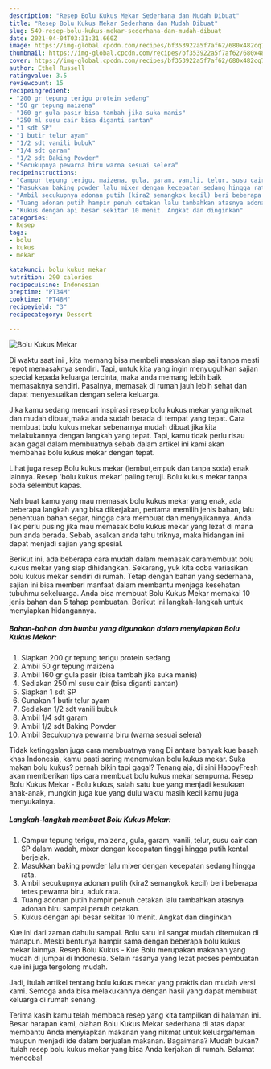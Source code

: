 ```yaml
---
description: "Resep Bolu Kukus Mekar Sederhana dan Mudah Dibuat"
title: "Resep Bolu Kukus Mekar Sederhana dan Mudah Dibuat"
slug: 549-resep-bolu-kukus-mekar-sederhana-dan-mudah-dibuat
date: 2021-04-04T03:31:31.660Z
image: https://img-global.cpcdn.com/recipes/bf353922a5f7af62/680x482cq70/bolu-kukus-mekar-foto-resep-utama.jpg
thumbnail: https://img-global.cpcdn.com/recipes/bf353922a5f7af62/680x482cq70/bolu-kukus-mekar-foto-resep-utama.jpg
cover: https://img-global.cpcdn.com/recipes/bf353922a5f7af62/680x482cq70/bolu-kukus-mekar-foto-resep-utama.jpg
author: Ethel Russell
ratingvalue: 3.5
reviewcount: 15
recipeingredient:
- "200 gr tepung terigu protein sedang"
- "50 gr tepung maizena"
- "160 gr gula pasir bisa tambah jika suka manis"
- "250 ml susu cair bisa diganti santan"
- "1 sdt SP"
- "1 butir telur ayam"
- "1/2 sdt vanili bubuk"
- "1/4 sdt garam"
- "1/2 sdt Baking Powder"
- "Secukupnya pewarna biru warna sesuai selera"
recipeinstructions:
- "Campur tepung terigu, maizena, gula, garam, vanili, telur, susu cair dan SP dalam wadah, mixer dengan kecepatan tinggi hingga putih kental berjejak."
- "Masukkan baking powder lalu mixer dengan kecepatan sedang hingga rata."
- "Ambil secukupnya adonan putih (kira2 semangkok kecil) beri beberapa tetes pewarna biru, aduk rata."
- "Tuang adonan putih hampir penuh cetakan lalu tambahkan atasnya adonan biru sampai penuh cetakan."
- "Kukus dengan api besar sekitar 10 menit. Angkat dan dinginkan"
categories:
- Resep
tags:
- bolu
- kukus
- mekar

katakunci: bolu kukus mekar 
nutrition: 290 calories
recipecuisine: Indonesian
preptime: "PT34M"
cooktime: "PT48M"
recipeyield: "3"
recipecategory: Dessert

---
```



![Bolu Kukus Mekar](https://img-global.cpcdn.com/recipes/bf353922a5f7af62/680x482cq70/bolu-kukus-mekar-foto-resep-utama.jpg)

Di waktu  saat ini , kita memang bisa membeli masakan siap saji tanpa mesti repot memasaknya sendiri. Tapi, untuk kita yang ingin menyuguhkan sajian special kepada keluarga tercinta, maka anda memang lebih baik memasaknya sendiri. Pasalnya, memasak di rumah jauh lebih sehat dan dapat menyesuaikan dengan selera keluarga.

Jika kamu sedang mencari inspirasi resep bolu kukus mekar yang nikmat dan mudah dibuat,maka anda sudah berada di tempat yang tepat. Cara membuat bolu kukus mekar  sebenarnya mudah dibuat jika kita melakukannya dengan langkah yang tepat. Tapi, kamu tidak perlu risau akan gagal dalam membuatnya 
sebab dalam artikel ini kami akan membahas bolu kukus mekar dengan tepat.  

Lihat juga resep Bolu kukus mekar (lembut,empuk dan tanpa soda) enak lainnya. Resep &#39;bolu kukus mekar&#39; paling teruji. Bolu kukus mekar tanpa soda selembut kapas.

Nah buat kamu yang mau memasak bolu kukus mekar yang enak, ada beberapa langkah yang bisa dikerjakan, pertama memilih jenis bahan, lalu penentuan bahan segar, hingga cara membuat dan menyajikannya. Anda Tak perlu pusing jika mau memasak bolu kukus mekar yang lezat di mana pun anda berada. Sebab, asalkan anda  tahu triknya, maka hidangan ini dapat menjadi sajian yang spesial.

Berikut ini, ada beberapa cara mudah dalam memasak caramembuat bolu kukus mekar yang siap dihidangkan. Sekarang, yuk kita coba variasikan bolu kukus mekar sendiri di rumah. Tetap dengan bahan yang sederhana, sajian ini bisa memberi manfaat dalam membantu menjaga kesehatan tubuhmu sekeluarga. Anda bisa membuat Bolu Kukus Mekar memakai 10 jenis bahan dan 5 tahap pembuatan. Berikut ini langkah-langkah untuk menyiapkan hidangannya.

<!--inarticleads1-->

##### Bahan-bahan dan bumbu yang digunakan dalam menyiapkan Bolu Kukus Mekar:

1. Siapkan 200 gr tepung terigu protein sedang
1. Ambil 50 gr tepung maizena
1. Ambil 160 gr gula pasir (bisa tambah jika suka manis)
1. Sediakan 250 ml susu cair (bisa diganti santan)
1. Siapkan 1 sdt SP
1. Gunakan 1 butir telur ayam
1. Sediakan 1/2 sdt vanili bubuk
1. Ambil 1/4 sdt garam
1. Ambil 1/2 sdt Baking Powder
1. Ambil Secukupnya pewarna biru (warna sesuai selera)


Tidak ketinggalan juga cara membuatnya yang Di antara banyak kue basah khas Indonesia, kamu pasti sering menemukan bolu kukus mekar. Suka makan bolu kukus? pernah bikin tapi gagal? Tenang aja, di sini HappyFresh akan memberikan tips cara membuat bolu kukus mekar sempurna. Resep Bolu Kukus Mekar - Bolu kukus, salah satu kue yang menjadi kesukaan anak-anak, mungkin juga kue yang dulu waktu masih kecil kamu juga menyukainya. 

<!--inarticleads2-->

##### Langkah-langkah membuat Bolu Kukus Mekar:

1. Campur tepung terigu, maizena, gula, garam, vanili, telur, susu cair dan SP dalam wadah, mixer dengan kecepatan tinggi hingga putih kental berjejak.
1. Masukkan baking powder lalu mixer dengan kecepatan sedang hingga rata.
1. Ambil secukupnya adonan putih (kira2 semangkok kecil) beri beberapa tetes pewarna biru, aduk rata.
1. Tuang adonan putih hampir penuh cetakan lalu tambahkan atasnya adonan biru sampai penuh cetakan.
1. Kukus dengan api besar sekitar 10 menit. Angkat dan dinginkan


Kue ini dari zaman dahulu sampai. Bolu satu ini sangat mudah ditemukan di manapun. Meski bentunya hampir sama dengan beberapa bolu kukus mekar lainnya. Resep Bolu Kukus - Kue Bolu merupakan makanan yang mudah di jumpai di Indonesia. Selain rasanya yang lezat proses pembuatan kue ini juga tergolong mudah. 

Jadi, itulah artikel tentang  bolu kukus mekar  yang praktis dan mudah versi kami. Semoga anda bisa melakukannya dengan hasil yang dapat membuat keluarga di rumah senang. 

Terima kasih kamu telah membaca resep yang kita tampilkan di halaman ini. Besar harapan kami, olahan  Bolu Kukus Mekar sederhana di atas dapat membantu Anda menyiapkan makanan yang nikmat untuk keluarga/teman maupun menjadi ide dalam berjualan makanan. Bagaimana? Mudah bukan? Itulah resep bolu kukus mekar yang bisa Anda kerjakan di rumah. Selamat mencoba!


